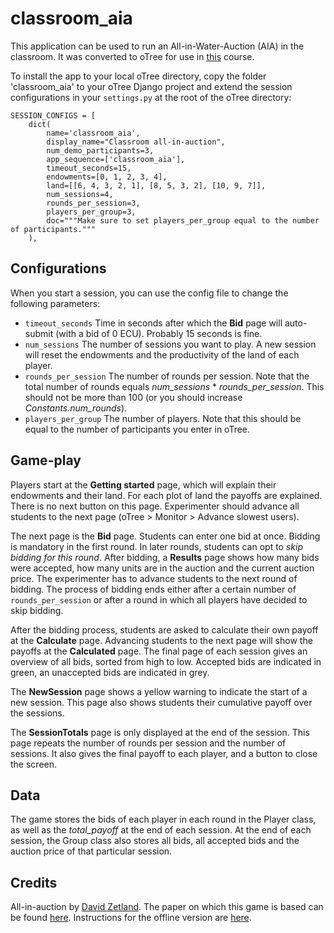 # classroom_aia

This application can be used to run an All-in-Water-Auction (AIA) in the classroom. It was converted to oTree for use in [this](https://studiegids.vu.nl/en/2020-2021/courses/AM_468020) course. 

To install the app to your local oTree directory, copy the folder 'classroom_aia' to your oTree Django project and extend the session configurations in your ```settings.py``` at the root of the oTree directory:

```
SESSION_CONFIGS = [
    dict(
        name='classroom_aia',
        display_name="Classroom all-in-auction",
        num_demo_participants=3,
        app_sequence=['classroom_aia'],
        timeout_seconds=15,
        endowments=[0, 1, 2, 3, 4],
        land=[[6, 4, 3, 2, 1], [8, 5, 3, 2], [10, 9, 7]],
        num_sessions=4,
        rounds_per_session=3,
        players_per_group=3,
        doc="""Make sure to set players_per_group equal to the number of participants."""
    ),
```


## Configurations
When you start a session, you can use the config file to change the following parameters:
* ```timeout_seconds``` Time in seconds after which the <strong>Bid</strong> page will auto-submit (with a bid of 0 ECU). Probably 15 seconds is fine. 
* ```num_sessions``` The number of sessions you want to play. A new session will reset the endowments and the productivity of the land of each player.
* ```rounds_per_session``` The number of rounds per session. Note that the total number of rounds equals <i>num_sessions</i> * <i>rounds_per_session</i>. This should not be more than 100 (or you should increase <i>Constants.num_rounds</i>). 
* ```players_per_group``` The number of players. Note that this should be equal to the number of participants you enter in oTree. 


## Game-play
Players start at the <strong>Getting started</strong> page, which will explain their endowments and their land. For each plot of land the payoffs are explained. There is no next button on this page. Experimenter should advance all students to the next page (oTree > Monitor > Advance slowest users). 

The next page is the <strong>Bid</strong> page. Students can enter one bid at once. Bidding is mandatory in the first round. In later rounds, students can opt to <i>skip bidding for this round</i>.
After bidding, a <strong>Results</strong> page shows how many bids were accepted, how many units are in the auction and the current auction price. The experimenter has to advance students to the next round of bidding.
The process of bidding ends either after a certain number of ```rounds_per_session``` or after a round in which all players have decided to skip bidding.

After the bidding process, students are asked to calculate their own payoff at the <strong>Calculate</strong> page. Advancing students to the next page will show the payoffs at the <strong>Calculated</strong> page.
The final page of each session gives an overview of all bids, sorted from high to low. Accepted bids are indicated in green, an unaccepted bids are indicated in grey.

The <strong>NewSession</strong> page shows a yellow warning to indicate the start of a new session. This page also shows students their cumulative payoff over the sessions.  

The <strong>SessionTotals</strong> page is only displayed at the end of the session. This page repeats the number of rounds per session and the number of sessions. It also gives the final payoff to each player, and a button to close the screen.

## Data
The game stores the bids of each player in each round in the Player class, as well as the <i>total_payoff</i> at the end of each session.
At the end of each session, the Group class also stores all bids, all accepted bids and the auction price of that particular session.


## Credits

All-in-auction by [David Zetland](https://kysq.org/). 
The paper on which this game is based can be found [here](https://www.kysq.org/pubs/AiA_Final.pdf).
Instructions for the offline version are [here](https://www.kysq.org/pubs/AiA_demo.pdf).